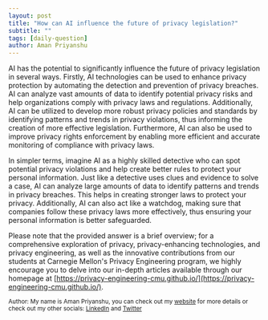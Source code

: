 ```yaml
---
layout: post
title: "How can AI influence the future of privacy legislation?"
subtitle: ""
tags: [daily-question]
author: Aman Priyanshu
---
```


AI has the potential to significantly influence the future of privacy legislation in several ways. Firstly, AI technologies can be used to enhance privacy protection by automating the detection and prevention of privacy breaches. AI can analyze vast amounts of data to identify potential privacy risks and help organizations comply with privacy laws and regulations. Additionally, AI can be utilized to develop more robust privacy policies and standards by identifying patterns and trends in privacy violations, thus informing the creation of more effective legislation. Furthermore, AI can also be used to improve privacy rights enforcement by enabling more efficient and accurate monitoring of compliance with privacy laws.

In simpler terms, imagine AI as a highly skilled detective who can spot potential privacy violations and help create better rules to protect your personal information. Just like a detective uses clues and evidence to solve a case, AI can analyze large amounts of data to identify patterns and trends in privacy breaches. This helps in creating stronger laws to protect your privacy. Additionally, AI can also act like a watchdog, making sure that companies follow these privacy laws more effectively, thus ensuring your personal information is better safeguarded.

Please note that the provided answer is a brief overview; for a comprehensive exploration of privacy, privacy-enhancing technologies, and privacy engineering, as well as the innovative contributions from our students at Carnegie Mellon's Privacy Engineering program, we highly encourage you to delve into our in-depth articles available through our homepage at [https://privacy-engineering-cmu.github.io/](https://privacy-engineering-cmu.github.io/).

<small>Author: My name is Aman Priyanshu, you can check out my [website](https://amanpriyanshu.github.io/) for more details or check out my other socials: [LinkedIn](https://www.linkedin.com/in/aman-priyanshu/) and [Twitter](https://twitter.com/AmanPriyanshu6)</small>
